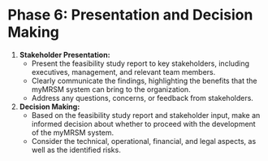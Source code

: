 # Phase 6: Presentation and Decision Making

1. **Stakeholder Presentation:**
   * Present the feasibility study report to key stakeholders, including executives, management, and relevant team members.
   * Clearly communicate the findings, highlighting the benefits that the myMRSM system can bring to the organization.
   * Address any questions, concerns, or feedback from stakeholders.
2. **Decision Making:**
   * Based on the feasibility study report and stakeholder input, make an informed decision about whether to proceed with the development of the myMRSM system.
   * Consider the technical, operational, financial, and legal aspects, as well as the identified risks.
